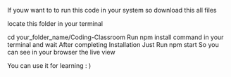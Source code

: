 If youw want to to run this code in your system so download this all files

locate this folder in your terminal 

cd your_folder_name/Coding-Classroom
Run npm install command in your terminal and wait 
After completing Installation Just Run npm start 
So you can see in your browser the live view

You can use it for learning : )
